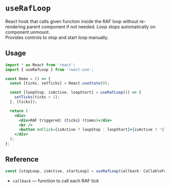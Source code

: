 # `useRafLoop`

React hook that calls given function inside the RAF loop without re-rendering parent component if not needed. Loop stops automatically on component unmount.  
Provides controls to stop and start loop manually.

## Usage

```jsx
import * as React from 'react';
import { useRafLoop } from 'react-use';

const Demo = () => {
  const [ticks, setTicks] = React.useState(0);

  const [loopStop, isActive, loopStart] = useRafLoop(() => {
    setTicks(ticks + 1);
  }, [ticks]);

  return (
    <div>
      <div>RAF triggered: {ticks} (times)</div>
      <br />
      <button onClick={isActive ? loopStop : loopStart}>{isActive ? 'STOP' : 'START'}</button>
    </div>
  );
};
```

## Reference

```ts
const [stopLoop, isActive, startLoop] = useRafLoop(callback: CallableFunction, deps?: DependencyList);
```
* `callback` &mdash; function to call each RAF tick

